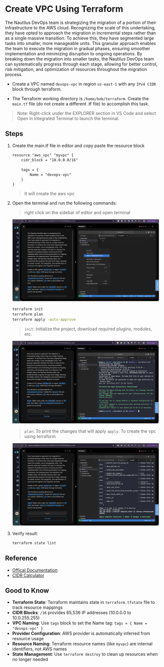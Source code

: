 # Create VPC Using Terraform

The Nautilus DevOps team is strategizing the migration of a portion of their infrastructure to the AWS cloud. Recognizing the scale of this undertaking, they have opted to approach the migration in incremental steps rather than as a single massive transition. To achieve this, they have segmented large tasks into smaller, more manageable units. This granular approach enables the team to execute the migration in gradual phases, ensuring smoother implementation and minimizing disruption to ongoing operations. By breaking down the migration into smaller tasks, the Nautilus DevOps team can systematically progress through each stage, allowing for better control, risk mitigation, and optimization of resources throughout the migration process.

- Create a VPC named `devops-vpc` in region `us-east-1` with any `IPv4 CIDR` block through terraform.

- The Terraform working directory is `/home/bob/terraform`. Create the `main.tf` file (do not create a different .tf file) to accomplish this task.

> Note: Right-click under the EXPLORER section in VS Code and select Open in Integrated Terminal to launch the terminal.

## Steps

1. Create the main.tf file in editor and copy paste the resource block

    ```hcl
    resource "aws_vpc" "myvpc" {
        cidr_block = "10.0.0.0/16"

        tags = {
            Name = "devops-vpc"
        }
    }
    ```

    > It will create the aws vpc

2. Open the terminal and run the following commands:

    > right click on the sidebar of editor and open terminal

    ![terminal](../screenshots/terraform-open-terminal.png)

    ```sh
    terraform init
    terraform plan
    terraform apply -auto-approve
    ```

    > `init`: Initialize the project, download required plugins, modules, etc.

    ![terraform-init](../screenshots/terraform-init.png)

    > `plan`: To print the changes that will apply
    > `apply`: To create the vpc using terraform

    ![terraform-apply](../screenshots/terraform-apply.png)

3. Verify result:

    ```sh
    terraform state list
    ```

## Reference

- [Offical Documentation](https://registry.terraform.io/providers/hashicorp/aws/latest/docs/resources/vpc)
- [CIDR Calculator](https://mxtoolbox.com/subnetcalculator.aspx)

## Good to Know

- **Terraform State**: Terraform maintains state in `terraform.tfstate` file to track resource mappings
- **CIDR Blocks**: `/16` provides 65,536 IP addresses (10.0.0.0 to 10.0.255.255)
- **VPC Naming**: Use `tags` block to set the Name tag: `tags = { Name = "devops-vpc" }`
- **Provider Configuration**: AWS provider is automatically inferred from resource usage
- **Resource Naming**: Terraform resource names (like `myvpc`) are internal identifiers, not AWS names
- **State Management**: Use `terraform destroy` to clean up resources when no longer needed
